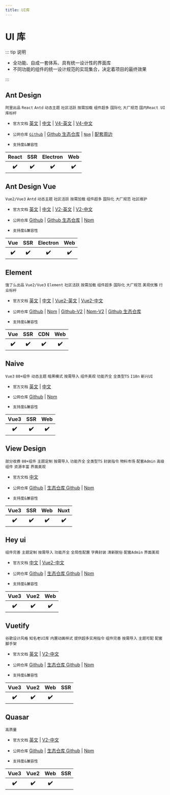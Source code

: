 ```yaml
---
title: UI库
---
```


# UI 库

::: tip 说明

-   全功能、自成一套体系、具有统一设计性的界面库
-   不同功能的组件的统一设计规范的实现集合，决定着项目的最终效果

:::

## Ant Design <ProjectBadge starts='ant-design/ant-design' version='antd' />

`阿里出品` `React` `Antd` `动态主题` `社区活跃` `按需加载` `组件超多` `国际化` `大厂规范` `国内React UI库标杆`

-   `官方文档` [英文](https://ant-design.antgroup.com/) | [中文](https://ant-design.antgroup.com/index-cn) | [V4-英文](https://4x-ant-design.antgroup.com/) | [V4-中文](https://4x-ant-design.antgroup.com/index-cn/)
-   `公网仓库` [`Github`](https://github.com/ant-design/ant-design) | [Github 生态仓库](https://github.com/ant-design) | [`Npm`](https://www.npmjs.com/package/antd) | [配套周边](https://4x-ant-design.antgroup.com/docs/react/recommendation-cn)

-   `支持度&兼容性`
<table class='mini_table'>
    <thead>
        <tr>
            <th>React</th>
            <th>SSR</th>
            <th>Electron</th>
            <th>Web</th>
        </tr>
    </thead>
    <tbody>
        <tr>
            <th>✔️</th>
            <th>✔️</th>
            <th>✔️</th>
            <th>✔️</th>
        </tr>
    </tbody>
</table>

## Ant Design Vue <ProjectBadge starts='vueComponent/ant-design-vue' version='antd' />

`Vue2/Vue3` `Antd` `动态主题` `社区活跃` `按需加载` `组件超多` `国际化` `大厂规范` `社区维护`

-   `官方文档` [英文](https://antdv.com/docs/vue/introduce) | [中文](https://antdv.com/docs/vue/introduce-cn) | [V2-英文](https://2x.antdv.com/docs/vue/introduce) | [V2-中文](https://2x.antdv.com/docs/vue/introduce-cn)
-   `公网仓库` [Github](https://github.com/vueComponent/ant-design-vue) | [Github 生态仓库](https://github.com/vueComponent) | [Npm](https://www.npmjs.com/package/ant-design-vue)

-   `支持度&兼容性`
<table class='mini_table'>
    <thead>
        <tr>
            <th>Vue</th>
            <th>SSR</th>
            <th>Electron</th>
            <th>Web</th>
        </tr>
    </thead>
    <tbody>
        <tr>
            <th>✔️</th>
            <th>✔️</th>
            <th>✔️</th>
            <th>✔️</th>
        </tr>
    </tbody>
</table>

## Element <ProjectBadge starts='element-plus/element-plus' version='element-plus' />

`饿了么出品` `Vue2/Vue3` `Element` `社区活跃` `按需加载` `组件超多` `国际化` `大厂规范` `美观优雅` `行业标杆`

-   `官方文档` [英文](https://element-plus.org/en-US/) | [中文](https://element-plus.org/zh-CN/) | [Vue2-英文](https://element.eleme.cn/#/en-US) | [Vue2-中文](https://element.eleme.cn/#/zh-CN)
-   `公网仓库` [Github](https://github.com/element-plus/element-plus) | [Npm](https://www.npmjs.com/package/element-plus) | [Github-V2](https://github.com/ElemeFE/element) | [Npm-V2](https://www.npmjs.com/package/element-ui) | [Github 生态仓库](https://github.com/element-plus)

-   `支持度&兼容性`
<table class='mini_table'>
    <thead>
        <tr>
            <th>Vue</th>
            <th>SSR</th>
            <th>CDN</th>
            <th>Web</th>
        </tr>
    </thead>
    <tbody>
        <tr>
            <th>✔️</th>
            <th>✔️</th>
            <th>✔️</th>
            <th>✔️</th>
        </tr>
    </tbody>
</table>

## Naive <ProjectBadge starts='tusen-ai/naive-ui' version='naive-ui' />

`Vue3` `80+组件` `动态主题` `暗黑模式` `按需导入` `组件美观` `功能齐全` `全类型TS` `I18n` `新兴UI`

-   `官方文档` [英文](https://www.naiveui.com/en-US) | [中文](https://www.naiveui.com/zh-CN)
-   `公网仓库` [Github](https://github.com/tusen-ai/naive-ui) | [Npm](https://www.npmjs.com/package/naive-ui)

-   `支持度&兼容性`
<table class='mini_table'>
    <thead>
        <tr>
            <th>Vue3</th>
            <th>SSR</th>
            <th>Web</th>
        </tr>
    </thead>
    <tbody>
        <tr>
            <th>✔️</th>
            <th>✔️</th>
            <th>✔️</th>
        </tr>
    </tbody>
</table>

## View Design <ProjectBadge starts='view-design/ViewUIPlus' version='view-ui-plus' />

`部分收费` `80+组件` `主题定制` `按需导入` `功能齐全` `全类型TS` `封装指令` `物料市场` `配套Admin` `高级组件` `资源丰富` `界面美观`

-   `官方文档` [中文](https://www.iviewui.com/)
-   `公网仓库` [Github](https://github.com/view-design/ViewUIPlus) | [生态仓库 Github](https://github.com/view-design) | [Npm](https://www.npmjs.com/package/view-ui-plus)

-   `支持度&兼容性`
<table class='mini_table'>
    <thead>
        <tr>
            <th>Vue3</th>
            <th>SSR</th>
            <th>Web</th>
            <th>Nuxt</th>
        </tr>
    </thead>
    <tbody>
        <tr>
            <th>✔️</th>
            <th>✔️</th>
            <th>✔️</th>
            <th>✔️</th>
        </tr>
    </tbody>
</table>

## Hey ui <ProjectBadge starts='heyui/heyui' version='heyui' />

`组件完善` `主题定制` `按需导入` `功能齐全` `全局性配置` `字典封装` `清新脱俗` `配套Admin` `界面美观`

-   `官方文档` [中文](https://v2.heyui.top/) | [Vue2-中文](https://www.heyui.top/)
-   `公网仓库` [Github](https://github.com/heyui/heyui) | [生态仓库 Github](https://github.com/heyui) | [Npm](https://www.npmjs.com/package/heyui)

-   `支持度&兼容性`
<table class='mini_table'>
    <thead>
        <tr>
            <th>Vue3</th>
            <th>Vue2</th>
            <th>Web</th>
        </tr>
    </thead>
    <tbody>
        <tr>
            <th>✔️</th>
            <th>✔️</th>
            <th>✔️</th>
        </tr>
    </tbody>
</table>

## Vuetify <ProjectBadge starts='vuetifyjs/vuetify' version='vuetify' />

`谷歌设计风格` `知名老UI库` `内置动画样式` `提供超多实用指令` `组件完善` `按需导入` `主题可配` `配套脚手架`

-   `官方文档` [英文](https://next.vuetifyjs.com/) | [V2-中文](https://vuetifyjs.com/zh-Hans/)
-   `公网仓库` [Github](https://github.com/vuetifyjs/vuetify) | [生态仓库 Github](https://github.com/vuetifyjs) | [Npm](https://www.npmjs.com/package/vuetify)

-   `支持度&兼容性`
<table class='mini_table'>
    <thead>
        <tr>
            <th>Vue3</th>
            <th>Vue2</th>
            <th>Web</th>
            <th>SSR</th>
        </tr>
    </thead>
    <tbody>
        <tr>
            <th>✔️</th>
            <th>✔️</th>
            <th>✔️</th>
        </tr>
    </tbody>
</table>


## Quasar <ProjectBadge starts='vuetifyjs/vuetify' version='vuetify' />

`高质量` `` `` `` ``

-   `官方文档` [英文](https://next.vuetifyjs.com/) | [V2-中文](https://vuetifyjs.com/zh-Hans/)
-   `公网仓库` [Github](https://github.com/vuetifyjs/vuetify) | [生态仓库 Github](https://github.com/vuetifyjs) | [Npm](https://www.npmjs.com/package/vuetify)

-   `支持度&兼容性`
<table class='mini_table'>
    <thead>
        <tr>
            <th>Vue3</th>
            <th>Vue2</th>
            <th>Web</th>
            <th>SSR</th>
        </tr>
    </thead>
    <tbody>
        <tr>
            <th>✔️</th>
            <th>✔️</th>
            <th>✔️</th>
        </tr>
    </tbody>
</table>
